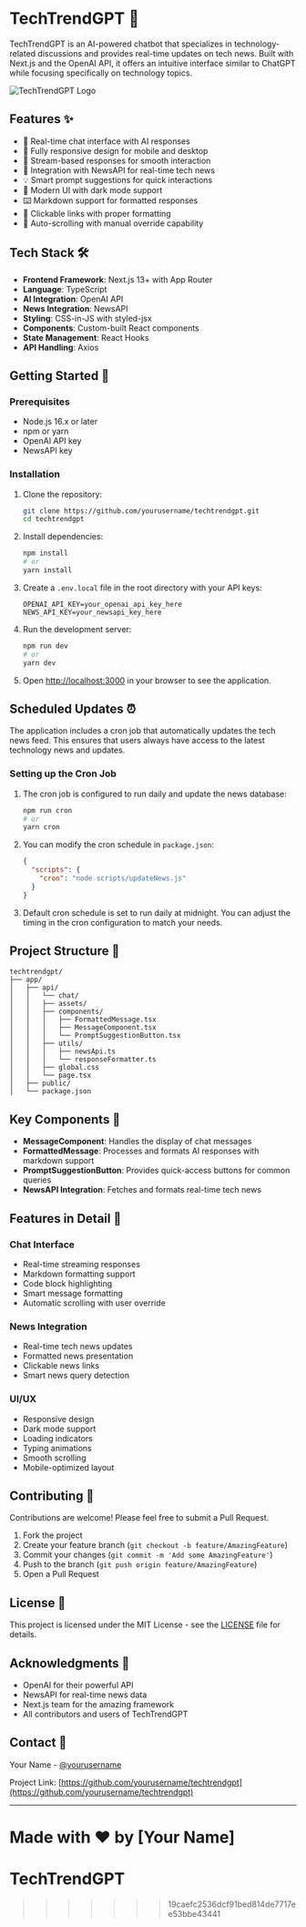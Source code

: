 # TechTrendGPT 🤖

TechTrendGPT is an AI-powered chatbot that specializes in technology-related discussions and provides real-time updates on tech news. Built with Next.js and the OpenAI API, it offers an intuitive interface similar to ChatGPT while focusing specifically on technology topics.

![TechTrendGPT Logo](app/assets/TechTrendGPT_Logo.png)

## Features ✨

- 💬 Real-time chat interface with AI responses
- 📱 Fully responsive design for mobile and desktop
- 🔄 Stream-based responses for smooth interaction
- 📰 Integration with NewsAPI for real-time tech news
- 💡 Smart prompt suggestions for quick interactions
- 🎨 Modern UI with dark mode support
- ⌨️ Markdown support for formatted responses
- 🔗 Clickable links with proper formatting
- 📜 Auto-scrolling with manual override capability

## Tech Stack 🛠️

- **Frontend Framework**: Next.js 13+ with App Router
- **Language**: TypeScript
- **AI Integration**: OpenAI API
- **News Integration**: NewsAPI
- **Styling**: CSS-in-JS with styled-jsx
- **Components**: Custom-built React components
- **State Management**: React Hooks
- **API Handling**: Axios

## Getting Started 🚀

### Prerequisites

- Node.js 16.x or later
- npm or yarn
- OpenAI API key
- NewsAPI key

### Installation

1. Clone the repository:
   ```bash
   git clone https://github.com/yourusername/techtrendgpt.git
   cd techtrendgpt
   ```

2. Install dependencies:
   ```bash
   npm install
   # or
   yarn install
   ```

3. Create a `.env.local` file in the root directory with your API keys:
   ```env
   OPENAI_API_KEY=your_openai_api_key_here
   NEWS_API_KEY=your_newsapi_key_here
   ```

4. Run the development server:
   ```bash
   npm run dev
   # or
   yarn dev
   ```

5. Open [http://localhost:3000](http://localhost:3000) in your browser to see the application.

## Scheduled Updates ⏰

The application includes a cron job that automatically updates the tech news feed. This ensures that users always have access to the latest technology news and updates.

### Setting up the Cron Job

1. The cron job is configured to run daily and update the news database:
   ```bash
   npm run cron
   # or
   yarn cron
   ```

2. You can modify the cron schedule in `package.json`:
   ```json
   {
     "scripts": {
       "cron": "node scripts/updateNews.js"
     }
   }
   ```

3. Default cron schedule is set to run daily at midnight. You can adjust the timing in the cron configuration to match your needs.

## Project Structure 📁

```
techtrendgpt/
├── app/
│   ├── api/
│   │   └── chat/
│   │   ├── assets/
│   │   ├── components/
│   │   │   ├── FormattedMessage.tsx
│   │   │   ├── MessageComponent.tsx
│   │   │   └── PromptSuggestionButton.tsx
│   │   ├── utils/
│   │   │   ├── newsApi.ts
│   │   │   └── responseFormatter.ts
│   │   ├── global.css
│   │   └── page.tsx
│   ├── public/
│   └── package.json
```

## Key Components 🔑

- **MessageComponent**: Handles the display of chat messages
- **FormattedMessage**: Processes and formats AI responses with markdown support
- **PromptSuggestionButton**: Provides quick-access buttons for common queries
- **NewsAPI Integration**: Fetches and formats real-time tech news

## Features in Detail 📝

### Chat Interface
- Real-time streaming responses
- Markdown formatting support
- Code block highlighting
- Smart message formatting
- Automatic scrolling with user override

### News Integration
- Real-time tech news updates
- Formatted news presentation
- Clickable news links
- Smart news query detection

### UI/UX
- Responsive design
- Dark mode support
- Loading indicators
- Typing animations
- Smooth scrolling
- Mobile-optimized layout

## Contributing 🤝

Contributions are welcome! Please feel free to submit a Pull Request.

1. Fork the project
2. Create your feature branch (`git checkout -b feature/AmazingFeature`)
3. Commit your changes (`git commit -m 'Add some AmazingFeature'`)
4. Push to the branch (`git push origin feature/AmazingFeature`)
5. Open a Pull Request

## License 📄

This project is licensed under the MIT License - see the [LICENSE](LICENSE) file for details.

## Acknowledgments 🙏

- OpenAI for their powerful API
- NewsAPI for real-time news data
- Next.js team for the amazing framework
- All contributors and users of TechTrendGPT

## Contact 📧

Your Name - [@yourusername](https://twitter.com/yourusername)

Project Link: [https://github.com/yourusername/techtrendgpt](https://github.com/yourusername/techtrendgpt)

---

Made with ❤️ by [Your Name]
=======
# TechTrendGPT
>>>>>>> 19caefc2536dcf91bed814de7717ee53bbe43441
